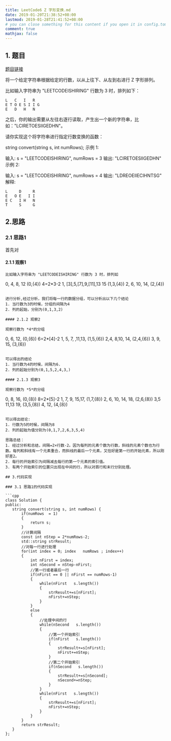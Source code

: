 ```yaml
---
title: LeetCode6 Z 字形变换.md
date: 2019-01-20T21:38:52+08:00
lastmod: 2019-01-28T21:41:52+08:00
# you can close something for this content if you open it in config.toml.
comment: true
mathjax: false
---
```


## 1. 题目

[题目链接](https://leetcode-cn.com/problems/zigzag-conversion/)

将一个给定字符串根据给定的行数，以从上往下、从左到右进行 Z 字形排列。

比如输入字符串为 "LEETCODEISHIRING" 行数为 3 时，排列如下：

```
L   C   I   R
E T O E S I I G
E   D   H   N
``` 

之后，你的输出需要从左往右逐行读取，产生出一个新的字符串，比如："LCIRETOESIIGEDHN"。

请你实现这个将字符串进行指定行数变换的函数：

string convert(string s, int numRows);
示例 1:

输入: s = "LEETCODEISHIRING", numRows = 3
输出: "LCIRETOESIIGEDHN"
示例 2:

输入: s = "LEETCODEISHIRING", numRows = 4
输出: "LDREOEIIECIHNTSG"
解释:

```
L     D     R
E   O E   I I
E C   I H   N
T     S     G
```

## 2.思路

### 2.1 思路1    

首先对

#### 2.1.1 观察1    

```
比如输入字符串为 "LEETCODEISHIRING" 行数为 3 时，排列如

```
0,     4,    8,     12     (0,{4}) 4=2*3-2
1, [3],5,[7],9,[11],13 15  (1,3,{4})
2,     6,    10,    14,    (2,{4})
```

进行分析,经过分析，我们将每一行的数据分组，可以分析出以下几个结论
1. 当行数为3的时候，分组的间隔为4
2. 列的起始，分别为(0,1,3,2)

#### 2.1.2 观察2    

观察行数为 *4*的分组

```
0,     6,      12, (0,{6}) 6=2*[4]-2
1,  5, 7,  ,11,13, (1,5,{6})
2,4,   8,10,   14, (2,4,{6})
3,     9,      15, (3,{6})
 ```

可以得出的结论
1. 当行数为4的时候，间隔为6.
2. 列的起始分别为(0,1,5,2,4,3,)

#### 2.1.3 观察3    

观察行数为 *5*的分组

```
0,       8,         16, (0,{8}) 8=2*[5]-2
1,    7, 9,      15,17, (1,7,{8})
2,  6,   10,  14,   18, (2,6,{8})
3,5      11,13      19, (3,5,{8})
4,       12,            (4,{8})
 ```

可以得出结论:
1. 行数为5的时候，间隔为8
2. 列的起始为值分别为(0,1,7,2,6,3,5,4)

思路总结：
1. 经过分析和总结，间隔=2×行数-2。因为每列的元素个数为行数，斜线的元素个数也为行数。每列和斜线有一个元素重合，而斜线的最后一个元素，又恰好是第一行的开始元素，所以刚好差2。
2. 每行的开始索引为间隔减去每行的第一个元素的索引值。
3. 有两个开始索引的位置只出现在中间的行，所以对首行和末行分别处理。

## 3.代码实现

### 3.1 思路1的代码实现

```cpp
class Solution {
public:
    string convert(string s, int numRows) {
        if(numRows  = 1)
        {
            return s;
        }
        //计算间隔
        const int nStep = 2*numRows-2;
        std::string strResult;
        //对每一行进行处理
        for(int index = 0; index   numRows ; index++)
        {
            int nFirst = index;
            int nSecond = nStep-nFirst;
            //第一行或者最后一行
            if(nFirst == 0 || nFirst == numRows-1)
            {
                while(nFirst   s.length())
                {
                    strResult+=s[nFirst];
                    nFirst+=nStep;
                }
            }
            else
            {
                //处理中间的行
                while(nSecond   s.length())
                {
                    //第一个开始索引
                    if(nFirst   s.length())
                    {
                        strResult+=s[nFirst];
                        nFirst+=nStep;
                    }
                    //第二个开始索引
                    if(nSecond   s.length())
                    {
                        strResult+=s[nSecond];
                        nSecond+=nStep;
                    }
                }
                while(nFirst   s.length())
                {
                    strResult+=s[nFirst];
                    nFirst+=nStep;
                }
            }
        }
        return strResult;
    }
};
 ```